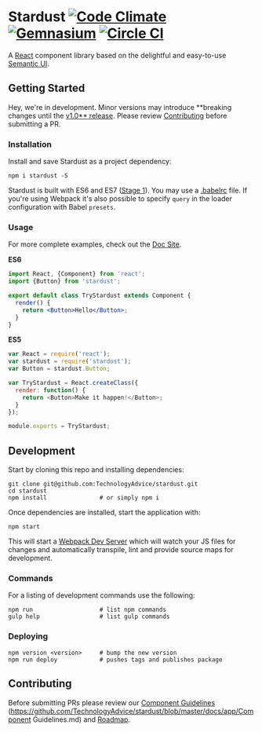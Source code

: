 # Stardust  [![Code Climate](https://img.shields.io/codeclimate/github/TechnologyAdvice/stardust.svg?style=flat-square)](https://codeclimate.com/github/TechnologyAdvice/stardust) [![Gemnasium](https://img.shields.io/gemnasium/TechnologyAdvice/stardust.svg?style=flat-square)](https://gemnasium.com/TechnologyAdvice/stardust) [![Circle CI](https://img.shields.io/circleci/project/TechnologyAdvice/stardust.svg?style=flat-square)](https://circleci.com/gh/TechnologyAdvice/stardust/tree/master)

A [React] component library based on the delightful and easy-to-use [Semantic UI].

## Getting Started
Hey, we're in development. Minor versions may introduce **breaking changes until the [v1.0** release](https://github.com/TechnologyAdvice/stardust/blob/master/docs/app/ROADMAP.md#v1.0). Please review [Contributing](#contributing) before submitting a PR.

### Installation

Install and save Stardust as a project dependency:

    npm i stardust -S

Stardust is built with ES6 and ES7 ([Stage 1](http://babeljs.io/docs/usage/experimental/#enable-by-stage)). You may use a [.babelrc](http://babeljs.io/docs/usage/babelrc/) file. If you're using Webpack it's also possible to specify `query` in the loader configuration with Babel `presets`.

### Usage

For more complete examples, check out the [Doc Site].

**ES6**
```jsx
import React, {Component} from 'react';
import {Button} from 'stardust';

export default class TryStardust extends Component {
  render() {
    return <Button>Hello</Button>;
  }
}
```

**ES5**
```js
var React = require('react');
var stardust = require('stardust');
var Button = stardust.Button;

var TryStardust = React.createClass({
  render: function() {
    return <Button>Make it happen!</Button>;
  }
});

module.exports = TryStardust;
```

## Development
Start by cloning this repo and installing dependencies:

    git clone git@github.com:TechnologyAdvice/stardust.git
    cd stardust
    npm install               # or simply npm i

Once dependencies are installed, start the application with:

    npm start

This will start a [Webpack Dev Server] which will watch your JS files for changes and automatically transpile, lint and provide source maps for development.

### Commands

For a listing of development commands use the following:

    npm run                   # list npm commands 
    gulp help                 # list gulp commands

### Deploying

    npm version <version>     # bump the new version
    npm run deploy            # pushes tags and publishes package

## Contributing
Before submitting PRs please review our [Component Guidelines]
(https://github.com/TechnologyAdvice/stardust/blob/master/docs/app/Component Guidelines.md) and [Roadmap].

[Component Guidelines]: https://github.com/TechnologyAdvice/stardust/blob/master/docs/app/ComponentGuidelines.md
[Doc Site]: https://technologyadvice.github.io/stardust/
[React]: https://facebook.github.io/react/
[Roadmap]: https://github.com/TechnologyAdvice/stardust/blob/master/docs/app/ROADMAP.md
[Semantic UI]: http://semantic-ui.com/
[Webpack Dev Server]: https://github.com/webpack/webpack-dev-server/
